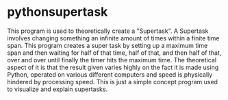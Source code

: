 # pythonsupertask
This program is used to theoretically create a "Supertask". A Supertask involves changing something an infinite amount of times within a finite time span. This program creates a super task by setting up a maximum time span and then waiting for half of that time, half of that, and then half of that, over and over until finally the timer hits the maximum time. The theoretical aspect of it is that the result given varies highly on the fact it is made using Python, operated on various different computers and speed is physically hindered by processing speed. This is just a simple concept program used to visualize and explain supertasks. 
